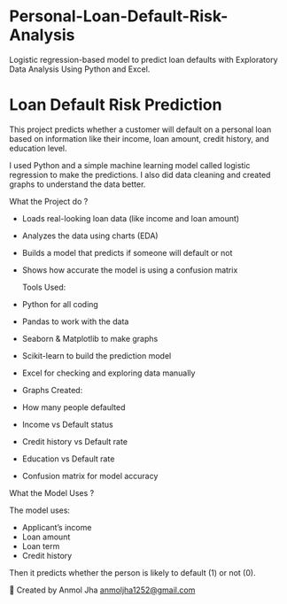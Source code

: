 # Personal-Loan-Default-Risk-Analysis
Logistic regression-based model to predict loan defaults with Exploratory Data Analysis Using Python and Excel.
# Loan Default Risk Prediction

This project predicts whether a customer will default on a personal loan based on information like their income, loan amount, credit history, and education level.

I used Python and a simple machine learning model called logistic regression to make the predictions. I also did data cleaning and created graphs to understand the data better.

  What the Project do ?

- Loads real-looking loan data (like income and loan amount)
- Analyzes the data using charts (EDA)
- Builds a model that predicts if someone will default or not
- Shows how accurate the model is using a confusion matrix

  Tools Used:

- Python for all coding
- Pandas to work with the data
- Seaborn & Matplotlib to make graphs
- Scikit-learn to build the prediction model
- Excel for checking and exploring data manually
- 
  Graphs Created:

- How many people defaulted
- Income vs Default status
- Credit history vs Default rate
- Education vs Default rate
- Confusion matrix for model accuracy

 What the Model Uses ?
 
The model uses:
- Applicant’s income
- Loan amount
- Loan term
- Credit history

Then it predicts whether the person is likely to default (1) or not (0).

 👤 Created by
Anmol Jha 
 anmoljha1252@gmail.com  




